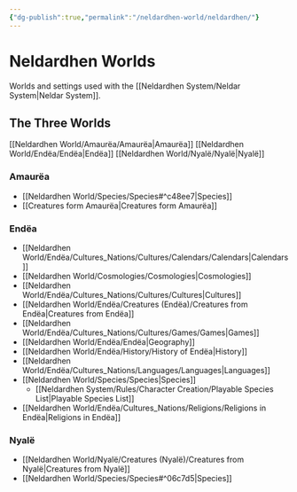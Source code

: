 ```yaml
---
{"dg-publish":true,"permalink":"/neldardhen-world/neldardhen/"}
---
```


# Neldardhen Worlds
Worlds and settings used with the [[Neldardhen System/Neldar System\|Neldar System]].
## The Three Worlds
[[Neldardhen World/Amaurëa/Amaurëa\|Amaurëa]]
[[Neldardhen World/Endëa/Endëa\|Endëa]]
[[Neldardhen World/Nyalë/Nyalë\|Nyalë]]

### Amaurëa
- [[Neldardhen World/Species/Species#^c48ee7\|Species]]
- [[Creatures form Amaurëa\|Creatures form Amaurëa]]
### Endëa
- [[Neldardhen World/Endëa/Cultures_Nations/Cultures/Calendars/Calendars\|Calendars]]
- [[Neldardhen World/Cosmologies/Cosmologies\|Cosmologies]]
- [[Neldardhen World/Endëa/Cultures_Nations/Cultures/Cultures\|Cultures]]
- [[Neldardhen World/Endëa/Creatures (Endëa)/Creatures from Endëa\|Creatures from Endëa]]
- [[Neldardhen World/Endëa/Cultures_Nations/Cultures/Games/Games\|Games]]
- [[Neldardhen World/Endëa/Endëa\|Geography]]
- [[Neldardhen World/Endëa/History/History of Endëa\|History]]
- [[Neldardhen World/Endëa/Cultures_Nations/Languages/Languages\|Languages]]
- [[Neldardhen World/Species/Species\|Species]] 
	- [[Neldardhen System/Rules/Character Creation/Playable Species List\|Playable Species List]]
- [[Neldardhen World/Endëa/Cultures_Nations/Religions/Religions in Endëa\|Religions in Endëa]]

### Nyalë
- [[Neldardhen World/Nyalë/Creatures (Nyalë)/Creatures from Nyalë\|Creatures from Nyalë]]
- [[Neldardhen World/Species/Species#^06c7d5\|Species]]